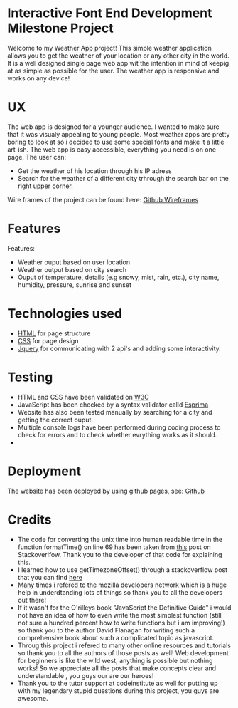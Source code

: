 # Interactive Font End Development Milestone Project

Welcome to my Weather App project! This simple weather application allows you to get the weather of your location or any other city in the world. It is a well designed single page web app wit the intention in mind of keepig at as simple as possible for the user. The weather app is responsive and works on any device!


# UX 

The web app is designed for a younger audience. I wanted to make sure that it was visualy appealing to young people. 
Most weather apps are pretty boring to look at so i decided to use some special fonts and make it a little art-ish. The web app is easy accessible, everything you need is on one page.
The user can: 

* Get the weather of his location through his IP adress
* Search for the weather of a different city trhrough the search bar on the right upper corner.

Wire frames of the project can be found here: [Github Wireframes](https://github.com/Geronimo1992/weather-app-milestone-project/tree/master/assets/Wireframes)


# Features

Features:

* Weather ouput based on user location
* Weather output based on city search 
* Ouput of temperature, details (e.g snowy, mist, rain, etc.), city name, humidity, pressure, sunrise and sunset


# Technologies used

* [HTML](https://en.wikipedia.org/wiki/HTML) for page structure
* [CSS](https://en.wikipedia.org/wiki/Cascading_Style_Sheets) for page design
* [Jquery](https://en.wikipedia.org/wiki/JQuery) for communicating with 2 api's and adding some interactivity.


# Testing

* HTML and CSS have been validated on [W3C](https://validator.w3.org/)
* JavaScript has been checked by a syntax validator calld [Esprima](http://esprima.org/demo/validate.html)
* Website has also been tested manually by searching for a city and getting the correct ouput. 
* Multiple console logs have been performed during coding process to check for errors and to check whether evrything works as it should.
* 


# Deployment

The website has been deployed by using github pages, see: [Github](https://geronimo1992.github.io/weather-app-milestone-project/)


# Credits 

* The code for converting the unix time into human readable time in the function formatTime() on line 69 has been taken from [this](https://stackoverflow.com/questions/847185/convert-a-unix-timestamp-to-time-in-javascript) post on Stackoverlfow. Thank you to the developer of that code for explaining this.
* I learned how to use getTimezoneOffset() through a stackoverflow post that you can find [here](https://stackoverflow.com/questions/1091372/getting-the-clients-timezone-offset-in-javascript)
* Many times i refered to the mozilla developers network which is a huge help in underdtanding lots of things so thank you to all the developers out there!
* If it wasn't for the O'rilleys book "JavaScript the Definitive Guide" i would not have an idea of how to even write the most simplest function (still not sure a hundred percent how to write functions but i am improving!) so thank you to the author David Flanagan for writing such a comprehensive book about such a 
complicated topic as javascript.
* Throug this project i refered to many other online resources and tutorials so thank you to all the authors of those posts as well! Web development for beginners is like the wild west, anything is possible but nothing works! So we appreciate all the posts that make concepts clear and understandable
, you guys our are our heroes!
* Thank you to the tutor support at codeinstitute as well for putting up with my legendary stupid questions during this project, you guys are awesome.




 

